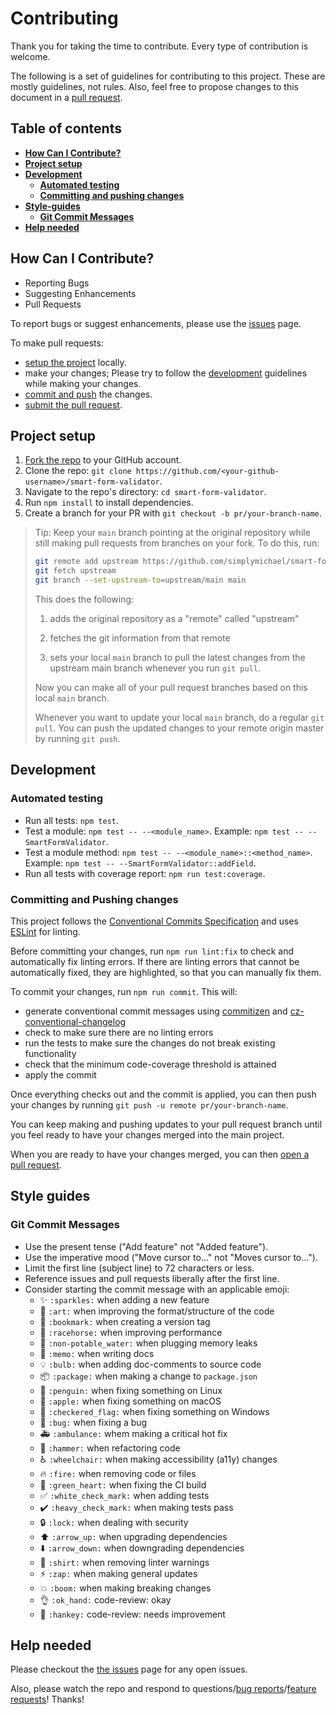 # Contributing

Thank you for taking the time to contribute. Every type of contribution is welcome.

The following is a set of guidelines for contributing to this project.
These are mostly guidelines, not rules.
Also, feel free to propose changes to this document in a [pull request][pr].


## Table of contents

- **[How Can I Contribute?](#how-can-i-contribute)**
- **[Project setup](#project-setup)**
- **[Development](#development)**
    - **[Automated testing](#automated-testing)**
    - **[Committing and pushing changes](#committing-and-pushing-changes)**
- **[Style-guides](#styleguides)**
    - **[Git Commit Messages](#git-commit-messages)**
- **[Help needed](#help-needed)**


## How Can I Contribute?

- Reporting Bugs
- Suggesting Enhancements
- Pull Requests

To report bugs or suggest enhancements, please use the [issues][issues] page.

To make pull requests:

- [setup the project](#project-setup) locally.
- make your changes;
  Please try to follow the [development](#development) guidelines while making your changes.
- [commit and push](#committing-and-pushing-changes) the changes.
- [submit the pull request][pr].


## Project setup

1.  [Fork the repo][fork] to your GitHub account.
2.  Clone the repo: `git clone https://github.com/<your-github-username>/smart-form-validator`.
3.  Navigate to the repo's directory: `cd smart-form-validator`.
4.  Run `npm install` to install dependencies.
5.  Create a branch for your PR with `git checkout -b pr/your-branch-name`.

> Tip: Keep your `main` branch pointing at the original repository while still making
> pull requests from branches on your fork. To do this, run:
>
> ```bash
> git remote add upstream https://github.com/simplymichael/smart-form-validator.git
> git fetch upstream
> git branch --set-upstream-to=upstream/main main
> ```
>
> This does the following:
> 1. adds the original repository as a "remote" called "upstream"
>
> 2. fetches the git information from that remote
>
> 3. sets your local `main` branch to pull the latest changes from the upstream main branch whenever you run `git pull`.
>
> Now you can make all of your pull request branches based on this local `main` branch.
>
> Whenever you want to update your local `main` branch, do a regular `git pull`.
> You can push the updated changes to your remote origin master by running `git push`.


## Development

### Automated testing
- Run all tests: `npm test`.
- Test a module: `npm test -- --<module_name>`. 
  Example: `npm test -- --SmartFormValidator`.
- Test a module method: `npm test -- --<module_name>::<method_name>`. 
  Example: `npm test -- --SmartFormValidator::addField`.
- Run all tests with coverage report: `npm run test:coverage`.

### Committing and Pushing changes
This project follows the [Conventional Commits Specification][commits] and uses [ESLint][eslint] for linting.

Before committing your changes, run `npm run lint:fix` to check and automatically fix linting errors.
If there are linting errors that cannot be automatically fixed, 
they are highlighted, so that you can manually fix them.

To commit your changes, run `npm run commit`. This will:

- generate conventional commit messages using [commitizen][commitizen] and [cz-conventional-changelog][changelog]
- check to make sure there are no linting errors
- run the tests to make sure the changes do not break existing functionality
- check that the minimum code-coverage threshold is attained
- apply the commit

Once everything checks out and the commit is applied,
you can then push your changes by running `git push -u remote pr/your-branch-name`.

You can keep making and pushing updates to your pull request branch 
until you feel ready to have your changes merged into the main project.

When you are ready to have your changes merged, you can then [open a pull request][pr].


## Style guides

### Git Commit Messages

- Use the present tense ("Add feature" not "Added feature").
- Use the imperative mood ("Move cursor to..." not "Moves cursor to...").
- Limit the first line (subject line) to 72 characters or less.
- Reference issues and pull requests liberally after the first line.
- Consider starting the commit message with an applicable emoji:
    <!-- https://gist.github.com/parmentf/035de27d6ed1dce0b36a -->
    - :sparkles: `:sparkles:` when adding a new feature
    - :art: `:art:` when improving the format/structure of the code
    - :bookmark: `:bookmark:` when creating a version tag
    - :racehorse: `:racehorse:` when improving performance
    - :non-potable_water: `:non-potable_water:` when plugging memory leaks
    - :memo: `:memo:` when writing docs
    - :bulb: `:bulb:` when adding doc-comments to source code
    - :package: `:package:` when making a change to `package.json`
    - :penguin: `:penguin:` when fixing something on Linux
    - :apple: `:apple:` when fixing something on macOS
    - :checkered_flag: `:checkered_flag:` when fixing something on Windows
    - :bug: `:bug:` when fixing a bug
    - :ambulance: `:ambulance:` whem making a critical hot fix
    - :hammer: `:hammer:` when refactoring code
    - :wheelchair: `:wheelchair:` when making accessibility (a11y) changes
    - :fire: `:fire:` when removing code or files
    - :green_heart: `:green_heart:` when fixing the CI build
    - :white_check_mark: `:white_check_mark:` when adding tests
    - :heavy_check_mark: `:heavy_check_mark:` when making tests pass
    - :lock: `:lock:` when dealing with security
    - :arrow_up: `:arrow_up:` when upgrading dependencies
    - :arrow_down: `:arrow_down:` when downgrading dependencies
    - :shirt: `:shirt:` when removing linter warnings
    - :zap: `:zap:` when making general updates
    - :boom: `:boom:` when making breaking changes
    - :ok_hand: `:ok_hand:` code-review: okay
    - :hankey: `:hankey:` code-review: needs improvement

## Help needed

Please checkout the [the issues][issues] page for any open issues.

Also, please watch the repo and respond to questions/[bug reports][bug]/[feature requests][fr]! Thanks!







[bug]: https://github.com/simplymichael/smart-form-validator/labels/bug
[changelog]: https://npm.im/cz-conventional-changelog
[commitizen]: https://npm.im/commitizen
[commits]: https://conventionalcommits.org/
[eslint]: https://eslint.org/
[fork]: https://docs.github.com/en/free-pro-team@latest/github/getting-started-with-github/fork-a-repo
[fr]: https://github.com/simplymichael/smart-form-validator/labels/feature%20request
[issues]: https://github.com/simplymichael/smart-form-validator/issues
[pr]: https://docs.github.com/en/free-pro-team@latest/github/collaborating-with-issues-and-pull-requests/creating-a-pull-request
